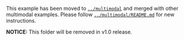 This example has been moved to [`../multimodal`](../multimodal) and merged with other multimodal examples.
Please follow [`../multimodal/README.md`](../multimodal/README.md) for new instructions.

**NOTICE:** This folder will be removed in v1.0 release.
